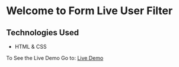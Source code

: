 # Welcome to Form Live User Filter

## Technologies Used
- HTML & CSS

To See the Live Demo Go to: [Live Demo](https://pnsvn3035.github.io/live-user-filter/)
